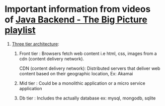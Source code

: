 # Important information from videos of [Java Backend - The Big Picture playlist](https://www.youtube.com/playlist?list=PLqq-6Pq4lTTZK85aEu8mD8j3DW9LbtRnz)

1. [Three tier architecture](https://www.youtube.com/watch?v=Td-L36fdKUU&list=PLqq-6Pq4lTTZK85aEu8mD8j3DW9LbtRnz&index=6): 
   1. Front tier : Browsers fetch web content i.e html, css, images from a cdn (content delivery network).
   
      CDN (content delivery network): Distributed servers that deliver web content based on their geographic location, Ex: Akamai
   
   2. Mid tier : Could be a monolithic application or a micro service application
   
   3. Db tier : Includes the actually database ex: mysql, mongodb, sqlite
    